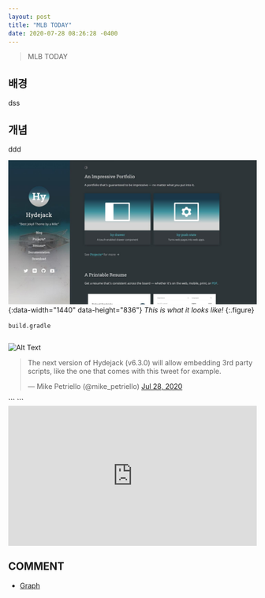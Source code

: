 ```yaml
---
layout: post
title: "MLB TODAY"
date: 2020-07-28 08:26:28 -0400
---
```


> MLB TODAY

## 배경
dss

## 개념
ddd

![Dark Mode](/assets/img/blog/dark-mode.jpg){:data-width="1440" data-height="836"}
*This is what it looks like!*
{:.figure}

`build.gradle`
```

```

![Alt Text](https://media.giphy.com/media/vFKqnCdLPNOKc/giphy.gif)

<script async src="//platform.twitter.com/widgets.js" charset="utf-8"></script>
<blockquote class="twitter-tweet" data-lang="en">
  <p lang="en" dir="ltr">
    The next version of Hydejack (v6.3.0) will allow embedding 3rd party scripts,
    like the one that comes with this tweet for example.
  </p>
  &mdash; Mike Petriello (@mike_petriello)
  <a href="https://twitter.com/mike_petriello/status/1287899731650322432">Jul 28, 2020</a>
</blockquote>
```
```
<style>.embed-container { position: relative; padding-bottom: 56.25%; height: 0; overflow: hidden; max-width: 100%; } .embed-container iframe, .embed-container object, .embed-container embed { position: absolute; top: 0; left: 0; width: 100%; height: 100%; }</style><div class='embed-container'><iframe src='https://www.youtube.com/embed/5yfB8-N57xY' frameborder='0' allowfullscreen></iframe></div>

## COMMENT
* [Graph]

[Graph]: https://gmlwjd9405.github.io/2018/08/13/data-structure-graph.html
